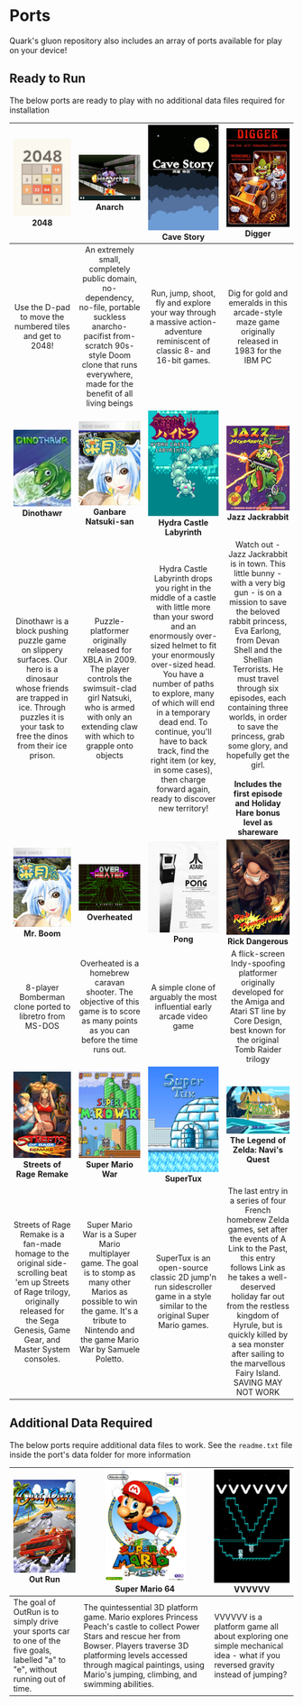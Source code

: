 # Ports

Quark's gluon repository also includes an array of ports available for play on your device!

## Ready to Run

The below ports are ready to play with no additional data files required for installation

| <img src="https://raw.githubusercontent.com/cobaltgit/Quark-Gluons/refs/heads/main/Ports/2048/mnt/SDCARD/Roms/PORTS/Imgs/2048.png" alt="2048" width=144><br>**2048** | <img src="https://raw.githubusercontent.com/cobaltgit/Quark-Gluons/refs/heads/main/Ports/Anarch/mnt/SDCARD/Roms/PORTS/Imgs/Anarch.png" alt="Anarch" width=288><br>**Anarch** | <img src="https://raw.githubusercontent.com/cobaltgit/Quark-Gluons/refs/heads/main/Ports/Cave Story/mnt/SDCARD/Roms/PORTS/Imgs/Cave Story.png" alt="Cave Story" width=144><br>**Cave Story** | <img src="https://raw.githubusercontent.com/cobaltgit/Quark-Gluons/refs/heads/main/Ports/Digger/mnt/SDCARD/Roms/PORTS/Imgs/Digger.png" alt="Digger" width=144><br>**Digger** |
|:-:|:-:|:-:|:-:|
| Use the D-pad to move the numbered tiles and get to 2048! | An extremely small, completely public domain, no-dependency, no-file, portable suckless anarcho-pacifist from-scratch 90s-style Doom clone that runs everywhere, made for the benefit of all living beings | Run, jump, shoot, fly and explore your way through a massive action-adventure reminiscent of classic 8- and 16-bit games. | Dig for gold and emeralds in this arcade-style maze game originally released in 1983 for the IBM PC |
| <img src="https://raw.githubusercontent.com/cobaltgit/Quark-Gluons/refs/heads/main/Ports/Dinothawr/mnt/SDCARD/Roms/PORTS/Imgs/Dinothawr.png" alt="Dinothawr" width=144><br>**Dinothawr** | <img src="https://raw.githubusercontent.com/cobaltgit/Quark-Gluons/refs/heads/main/Ports/Ganbare Natsuki-san/mnt/SDCARD/Roms/PORTS/Imgs/Ganbare Natsuki-san.png" alt="Ganbare Natsuki-san" width=144><br>**Ganbare Natsuki-san** | <img src="https://raw.githubusercontent.com/cobaltgit/Quark-Gluons/refs/heads/main/Ports/Hydra Castle Labyrinth/mnt/SDCARD/Roms/PORTS/Imgs/Hydra Castle Labyrinth.png" alt="Hydra Castle Labyrinth" width=144><br>**Hydra Castle Labyrinth** | <img src="https://raw.githubusercontent.com/cobaltgit/Quark-Gluons/refs/heads/main/Ports/Jazz Jackrabbit/mnt/SDCARD/Roms/PORTS/Imgs/Jazz Jackrabbit.png" alt="Jazz Jackrabbit" width=144><br>**Jazz Jackrabbit** |
| Dinothawr is a block pushing puzzle game on slippery surfaces. Our hero is a dinosaur whose friends are trapped in ice. Through puzzles it is your task to free the dinos from their ice prison. | Puzzle-platformer originally released for XBLA in 2009. The player controls the swimsuit-clad girl Natsuki, who is armed with only an extending claw with which to grapple onto objects | Hydra Castle Labyrinth drops you right in the middle of a castle with little more than your sword and an enormously over-sized helmet to fit your enormously over-sized head. You have a number of paths to explore, many of which will end in a temporary dead end. To continue, you'll have to back track, find the right item (or key, in some cases), then charge forward again, ready to discover new territory! | Watch out - Jazz Jackrabbit is in town. This little bunny - with a very big gun - is on a mission to save the beloved rabbit princess, Eva Earlong, from Devan Shell and the Shellian Terrorists. He must travel through six episodes, each containing three worlds, in order to save the princess, grab some glory, and hopefully get the girl.<br><br>__Includes the first episode and Holiday Hare bonus level as shareware__ |
| <img src="https://raw.githubusercontent.com/cobaltgit/Quark-Gluons/refs/heads/main/Ports/Ganbare Natsuki-san/mnt/SDCARD/Roms/PORTS/Imgs/Ganbare Natsuki-san.png" alt="GanbareMr. Boom" width=144><br>**Mr. Boom** | <img src="https://raw.githubusercontent.com/cobaltgit/Quark-Gluons/refs/heads/main/Ports/Overheated/mnt/SDCARD/Roms/PORTS/Imgs/Overheated.png" alt="Overheated" width=288><br>**Overheated** | <img src="https://raw.githubusercontent.com/cobaltgit/Quark-Gluons/refs/heads/main/Ports/Pong/mnt/SDCARD/Roms/PORTS/Imgs/Pong.png" alt="Pong" width=144><br>**Pong** | <img src="https://raw.githubusercontent.com/cobaltgit/Quark-Gluons/refs/heads/main/Ports/Rick Dangerous/mnt/SDCARD/Roms/PORTS/Imgs/Rick Dangerous.png" alt="Rick Dangerous" width=144><br>**Rick Dangerous** |
| 8-player Bomberman clone ported to libretro from MS-DOS | Overheated is a homebrew caravan shooter. The objective of this game is to score as many points as you can before the time runs out. | A simple clone of arguably the most influential early arcade video game | A flick-screen Indy-spoofing platformer originally developed for the Amiga and Atari ST line by Core Design, best known for the original Tomb Raider trilogy |
| <img src="https://raw.githubusercontent.com/cobaltgit/Quark-Gluons/refs/heads/main/Ports/Streets of Rage Remake/mnt/SDCARD/Roms/PORTS/Imgs/Streets of Rage Remake.png" alt="Streets of Rage Remake" width=144><br>**Streets of Rage Remake** | <img src="https://raw.githubusercontent.com/cobaltgit/Quark-Gluons/refs/heads/main/Ports/Super Mario War/mnt/SDCARD/Roms/PORTS/Imgs/Super Mario War.png" alt="Super Mario War" width=144><br>**Super Mario War** | <img src="https://raw.githubusercontent.com/cobaltgit/Quark-Gluons/refs/heads/main/Ports/SuperTux/mnt/SDCARD/Roms/PORTS/Imgs/SuperTux.png" alt="SuperTux" width=144><br>**SuperTux** | <img src="https://raw.githubusercontent.com/cobaltgit/Quark-Gluons/refs/heads/main/Ports/The Legend of Zelda - Navi's Quest/mnt/SDCARD/Roms/PORTS/Imgs/The Legend of Zelda - Navi's Quest.png" alt="The Legend of Zelda - Navi's Quest" width=240><br>**The Legend of Zelda: Navi's Quest** |
| Streets of Rage Remake is a fan-made homage to the original side-scrolling beat 'em up Streets of Rage trilogy, originally released for the Sega Genesis, Game Gear, and Master System consoles. | Super Mario War is a Super Mario multiplayer game. The goal is to stomp as many other Marios as possible to win the game. It's a tribute to Nintendo and the game Mario War by Samuele Poletto. | SuperTux is an open-source classic 2D jump'n run sidescroller game in a style similar to the original Super Mario games. | The last entry in a series of four French homebrew Zelda games, set after the events of A Link to the Past, this entry follows Link as he takes a well-deserved holiday far out from the restless kingdom of Hyrule, but is quickly killed by a sea monster after sailing to the marvellous Fairy Island. SAVING MAY NOT WORK |

## Additional Data Required

The below ports require additional data files to work. See the `readme.txt` file inside the port's data folder for more information

| <img src="https://raw.githubusercontent.com/cobaltgit/Quark-Gluons/refs/heads/main/Ports/Out Run/mnt/SDCARD/Roms/PORTS/Imgs/Out Run.png" alt="Out Run" width=144><br>**Out Run** | <img src="https://raw.githubusercontent.com/cobaltgit/Quark-Gluons/refs/heads/main/Ports/Super Mario 64/mnt/SDCARD/Roms/PORTS/Imgs/Super Mario 64.png" alt="Super Mario 64" width=144><br>**Super Mario 64** | <img src="https://raw.githubusercontent.com/cobaltgit/Quark-Gluons/refs/heads/main/Ports/VVVVVV/mnt/SDCARD/Roms/PORTS/Imgs/VVVVVV.png" alt="VVVVVV" width=144><br>**VVVVVV** |
|---|---|---|
| The goal of OutRun is to simply drive your sports car to one of the five goals, labelled "a" to "e", without running out of time. | The quintessential 3D platform game. Mario explores Princess Peach's castle to collect Power Stars and rescue her from Bowser. Players traverse 3D platforming levels accessed through magical paintings, using Mario's jumping, climbing, and swimming abilities. | VVVVVV is a platform game all about exploring one simple mechanical idea - what if you reversed gravity instead of jumping? |